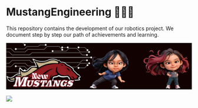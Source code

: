 # MustangEngineering 🤖🇵🇦
This repository contains the development of our robotics project. We document step by step our path of achievements and learning.


![](https://github.com/NewMustangAlpha/MustangEngineering/blob/e2f8a8236dd0a5e6487d781c6de44d72feb4d719/Header%20NewMustang.png)


![](https://github.com/NewMustangAlpha/MustangEngineering/blob/main/Conócenos.jpg)
